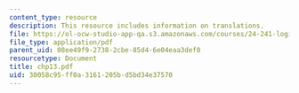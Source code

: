 ```yaml
---
content_type: resource
description: This resource includes information on translations.
file: https://ol-ocw-studio-app-qa.s3.amazonaws.com/courses/24-241-logic-i-fall-2005/30058c95ff0a3161205bd5bd34e37570_chp13.pdf
file_type: application/pdf
parent_uid: 08ee49f9-2738-2cbe-85d4-6e04eaa3def0
resourcetype: Document
title: chp13.pdf
uid: 30058c95-ff0a-3161-205b-d5bd34e37570
---
```

